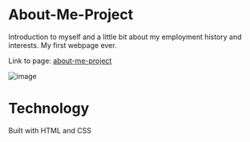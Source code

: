 # About-Me-Project
Introduction to myself and a little bit about my employment history and interests. My first webpage ever.

Link to page: [about-me-project](https://just-tryn-todevelop.github.io/About-Me-Project/)

![image](https://user-images.githubusercontent.com/102090637/187009337-a7ee2f86-6e8e-4e08-ac13-a7609086f84f.png)

# Technology
Built with HTML and CSS
